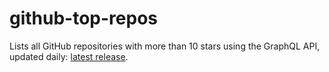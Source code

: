 # github-top-repos
Lists all GitHub repositories with more than 10 stars using the GraphQL API, updated daily: [latest release](https://github.com/bored-engineer/github-top-repos/releases/latest).
